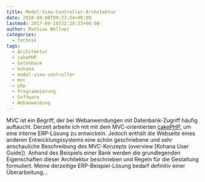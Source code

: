 ```yaml
---
title: Model-View-Controller-Architektur
date: 2010-04-08T09:27:54+00:00
lastmod: 2017-09-18T22:28:53+00:00
author: Mathias Wellner
categories:
  - technik
tags:
  - Architektur
  - cakePHP
  - Datenbank
  - kohana
  - model-view-controller
  - mvc
  - php
  - Programmierung
  - Software
  - Webanwendung
---
```

MVC ist ein Begriff, der bei Webanwendungen mit Datenbank-Zugriff häufig auftaucht. Derzeit arbeite ich mit mit dem MVC-orientierten [cakePHP](http://cakephp.org/), um eine interne ERP-Lösung zu entwickeln. Jedoch enthält die Webseite eines anderen Entwicklungssystems eine schön geschriebene und sehr anschauliche Beschreibung des MVC-Konzepts (overview [Kohana User Guide]). Anhand des Beispiels einer Bank werden die grundlegenden Eigenschaften dieser Architektur beschrieben und Regeln für die Gestaltung formuliert. Meine derzeitige ERP-Beispiel-Lösung bedarf definitiv einer Überarbeitung&#8230;